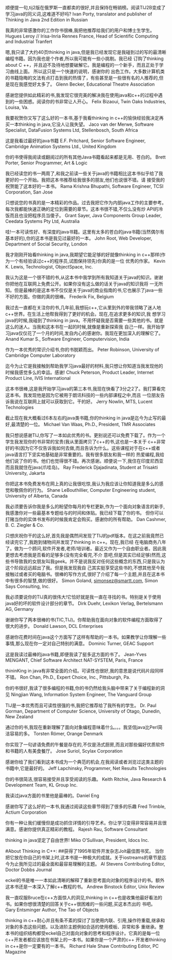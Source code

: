 顺便提一句,tij2版在俄罗斯一直都卖的很好,并且保持在畅销榜。阅读TIJ2B变成了学习java的同义词,这难道不好吗?
Ivan Porty, translator and publisher of Thinking in Java 2nd Edition in Russian

我真的非常感激你的工作你书很棒,我把他推荐给我们的用户和博士生学生。
Hugues Leroy // Irisa-Inria Rennes France, Head of Scientific Computing and Industrial Tranfert

嗯,我只读了大约40页thinking in java,但是我已经发现它是我碰到过的写的最清晰编程书籍。因为我也是个作者,所以我可能有一些小挑剔。我已经
订购了thinking about C ++，并且迫不及待地想要破解它。我是编程的一个新手，而且正处于学习曲线上面。 所以这只是一个快速的说明，感谢你的
出色工作。大多数计算机类的书籍隐晦的文法有点打击到我的热情了，有些甚至是一些很有名的人推荐的,但是现在我感觉好太多了。
Glenn Becker, Educational Theatre Association

感谢您提供如此精彩的书,我发现它很完美的解决我在使用java和c++的过程中遇到的一些困惑。阅读你的书非常让人开心。
Felix Bizaoui, Twin Oaks Industries, Louisa, Va.

我要祝贺你又写了这么好的一本书,基于我看thinking in c++的愉快经验我决定再买一本thinking in java,它没人让我失望。
Jaco van der Merwe, Software Specialist, DataFusion Systems Ltd, Stellenbosch, South Africa

这是我看过最好的java书籍
E.F. Pritchard, Senior Software Engineer, Cambridge Animation Systems Ltd., United Kingdom

你的书使得我阅读或翻阅过的所有其他Java书籍看起来都是无用、苍白的。
Brett Porter, Senior Programmer, Art & Logic

我已经读您的书一两周了,和我之前读一些关于java的书籍相比这本书似乎给了我更好的一个开始。我把这本书推荐给我很多的朋友,他们也说很不错。请
接受我的祝贺能了这本好的一本书。
Rama Krishna Bhupathi, Software Engineer, TCSI Corporation, San Jose

只想说您的书真的是一本精彩的作品。过去我把它作为内部java工作的主要参考。每次我都能快速正确的定位到需要的章节。这本书很不错,不仅么没有炒
API的冷饭而且也没把程序员当傻子。
Grant Sayer, Java Components Group Leader, Ceedata Systems Pty Ltd, Australia

哇!一本可读性好、有深度的java书籍。这里有太多的苍白的java书籍(当然偶尔有基本好的),你的这本书是我见过最好的一本。
John Root, Web Developer, Department of Social Security, London

我才刚刚开始看thinking in java,我期望它能足够的好就像thinking in c++那样(作为一个有经验读过c++的程序员,试图保持领先)你真的是一位
优秀的作家。
Kevin K. Lewis, Technologist, ObjectSpace, Inc.

我认为这是一个很不错的书,从这本书中我学到所有我知道关于java的知识。谢谢你把他在互联网上免费公开。如果你没有这么做的话关于java的知识我将
一无所知。但是最棒的是这本书不仅仅是关于java的商业指南的书,它也展示了java一些不好的方面。你做的真的很棒。
Frederik Fix, Belgium

我过去一直都在关注你的书,几年前,我想玩c++,它从里到外的带我领略了迷人地c++世界。在生活上他帮我得到了更好的机会。现在,在追求更多的知识,我
想学习java的时候,我碰到了thinking in java。不用怀疑我是否需要一些其他的书。就是这么的迷人。当我和这本书在一起的时候,就像是重新探索我
自己一样。我开始学习java仅仅花了一个月的时间,发自内心的感谢你。我现在更加深入的理解它了。
Anand Kumar S., Software Engineer, Computervision, India

作为一本优秀的常识介绍书,你的书脱颖而出。
Peter Robinson, University of Cambridge Computer Laboratory

迄今为止它是我接触到帮助我学习java最好的材料,我只想让你知道当我发现他的时候我感觉多么的幸运。感谢!
Chuck Peterson, Product Leader, Internet Product Line, IVIS International

这本书很棒,这是我开始学习java的第三本书,我现在快看了3分之2了。我打算看完这本书。我发现他是因为它被用于朗讯科技的一些内部课程之中,而且
一位朋友告诉我说在互联网上就可以获取到它。干的好。
Jerry Nowlin, MTS, Lucent Technologies

截止现在我大概看过6本左右的java类书籍,你的thinking in java是迄今为止写的最好,最清楚的一位。
Michael Van Waas, Ph.D., President, TMR Associates

我只想说感谢TIJ,你写了一本如此优秀的书。更别说还可以免费下载了。作为一个学生我发现你的书非常的宝贵(我从里面拷贝了c++的书,这也是一本关于
c++非常好的书)因为它不仅告诉我如何去做,而且告诉为什么。这些课程对于在c++或者java语言打下坚实地基础是非常重要的。我有很多朋友和我一样的
热爱编程,我给他们说了你的书。他们也觉得很不错。再次感谢。顺便说一下,我住在印度尼西亚而且我就住在java(爪哇岛)。
Ray Frederick Djajadinata, Student at Trisakti University, Jakarta

你把这本书免费发布在网上真的让我很吃惊,我认为我应该让你知道我是多么的感觉和敬佩你的行为。
Shane LeBouthillier, Computer Engineering student, University of Alberta, Canada

我必须要告诉你我是多么的盼望你每月的专栏更新,作为一个面向对象语言的新手,我感激你对一些最基本专题给与的时间和体贴。我已经下载了你的书。
但你可以打赌当你的实体书发布的时候我肯定会购买。感谢你的所有帮助。
Dan Cashmer, B. C. Ziegler & Co.

只想庆祝你干的这么好,首先我是偶然间发现了TIJ的pdf版本。在这之前我竟然已经读完它了,我跑到储物间并发现了thinking in c++。现在,我已经
在电脑商务八年了。做为一个顾问,软件开发者,老师/培训者。最近又作为一个自由职业者。因此我更想去考虑我是否看的足够多(没有完全看完,不介
意吧,但是其实已经足够)然而,这些书导致我的女朋友叫我geek。并不是说我反对任何这些概念的东西,只是我认为这个阶段远远超出了我。但是我发现我自
己其实挺享受这些书的,不想其他至今我接触过或者买的电脑书。很棒的写作方式,很好了介绍了每一个主题,并且在这本书中有很多的智慧,做的很好。
 Simon Goland, simonsez@smartt.com, Simon Says Consulting, Inc.

我必须要说你的TIJ真的很伟大!它恰好就是我一直在寻找的书。特别是关于使用java好的坏的软件设计部分的章节。
Dirk Duehr, Lexikon Verlag, Bertelsmann AG, Germany

谢谢你写了两本很棒的书(TIC,TIJ)。你帮助我在面向对象的软件编程方面取得了很大的进步。
Donald Lawson, DCL Enterprises

感谢你花费时间在java这个方面写了这样有帮助的一本书。如果教学让你理解一些事情,那么现在你一定对自己特别的满意。
Dominic Turner, GEAC Support

这是我读过最棒的java书籍,即便我读了挺多这方面的书了。
Jean-Yves MENGANT, Chief Software Architect NAT-SYSTEM, Paris, France

thininKing in java有非常全面的介绍。可读性也很好,我的意思是说代码片段同样不错。
Ron Chan, Ph.D., Expert Choice, Inc., Pittsburgh, Pa.

你的书很好,我读了很多编程的书籍,你的书仍然给我头脑中带来了关于编程新的洞见
Ningjian Wang, Information System Engineer, The Vanguard Group

TIJ是一本优秀而且可读性很强的书,我把它推荐给了我所有的学生。
Dr. Paul Gorman, Department of Computer Science, University of Otago, Dunedin, New Zealand

通过你的书,我现在重新理解了面向对象编程意味着什么。。。我坚信java比Perl简洁容易的多。
Torsten Römer, Orange Denmark

你实现了一句谚语免费的午餐是存在的,不仅是汤式厨房,而且对那些偏好优质软件和书籍的人有美食餐厅。
Jose Suriol, Scylax Corporation

感谢你给了我们看到这本书成为一个典范的机会,在我阅读或者浏览过这类主题的书籍中,它是最好的。
Jeff Lapchinsky, Programmer, Net Results Technologies

你的书很简洁,很容易接受并且享受阅读的乐趣。
Keith Ritchie, Java Research & Development Team, KL Group Inc.

我读过java方面的书里他是最棒的。Daniel Eng

感谢你写了这么好的一本书,我通过阅读这些章节得到了很多的乐趣
Fred Trimble, Actium Corporation

你有一种让我们缓慢但是成功抓住详情的引导艺术。你让学习变得非常容易并且很满意。感谢你提供真正精彩的教程。
Rajesh Rau, Software Consultant

thinking in java坚定了自由世界!
Miko O’Sullivan, President, Idocs Inc.

#About Thinking in C++:
##获得了1995年软件开发杂志Jolt最佳图书奖。
当你把它放在你自己的书架上时,这本书是一种极大的成就。关于iostreams的章节是迄今为止我所见过的最全面和最容易理解的主题。
Al Stevens Contributing Editor, Doctor Dobbs Journal

eckel的书是唯一一本如此清晰的解释了重新思考面向对象的程序设计的书。额外这本书还是一本深入了解c++教程的书。
Andrew Binstock Editor, Unix Review

我一直叹服Bruce在c++方面惊人的洞见,thinking in c++也是收集他最好看法的书。如果你想很清楚的回答关于c++很困难的一些问题,买这本杰出的
书吧。
Gary Entsminger Author, The Tao of Objects

thinking in c++耐心并且有条不紊的探讨了当使用内联、引用,操作符重载,继承和对象的多态这些问题。以及进阶主题例如合适的使用模板、异常和多
重继承。整本书的组织结构都受eckel自己对面向对象的思考和程序设计。它真的是每一位c++开发者都应该放在书架上的一本书。如果你是一个严肃的c++
开发者thinking in c++是你一定要有的一本书。
Richard Hale Shaw Contributing Editor, PC Magazine






















